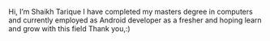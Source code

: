 Hi, I’m Shaikh Tarique
I have completed my masters degree in computers and currently employed as Android developer as a fresher
and hoping learn and grow with this field 
Thank you,:)
